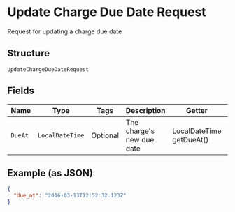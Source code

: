 
# Update Charge Due Date Request

Request for updating a charge due date

## Structure

`UpdateChargeDueDateRequest`

## Fields

| Name | Type | Tags | Description | Getter | Setter |
|  --- | --- | --- | --- | --- | --- |
| `DueAt` | `LocalDateTime` | Optional | The charge's new due date | LocalDateTime getDueAt() | setDueAt(LocalDateTime dueAt) |

## Example (as JSON)

```json
{
  "due_at": "2016-03-13T12:52:32.123Z"
}
```

